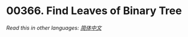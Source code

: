 # 00366. Find Leaves of Binary Tree

  _Read this in other languages:_
    [_简体中文_](README.zh-CN.md)

